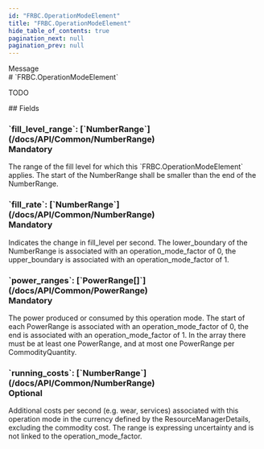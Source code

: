 ```yaml
---
id: "FRBC.OperationModeElement"
title: "FRBC.OperationModeElement"
hide_table_of_contents: true
pagination_next: null
pagination_prev: null
---
```


<div style={{ display: "flex", flexDirection: "row", alignItems: "start", justifyContent: "center" }}>
<div style={{ flexBasis: "35rem", flexGrow: "0", minWidth: "0" }}>
<div style={{ marginLeft: "1rem", marginBottom: "2rem" }}>
<div class="api-title">
<div style={{ width: "fit-content", fontWeight: 500, color: "gray" }}>
Message
</div>
# `FRBC.OperationModeElement`
</div>


TODO

</div>

<div style={{ marginLeft: "1rem" }}>
## Fields
</div>
<div class="field-card">
<h3>`fill_level_range`: <span className="type-link">[`NumberRange`](/docs/API/Common/NumberRange)</span> <div style={{ float: "right", color: "#888888", fontSize: '10pt', fontWeight: "400" }}>Mandatory</div></h3>
The range of the fill level for which this `FRBC.OperationModeElement` applies. The start of the NumberRange shall be smaller than the end of the NumberRange.

</div>
<div class="field-card">
<h3>`fill_rate`: <span className="type-link">[`NumberRange`](/docs/API/Common/NumberRange)</span> <div style={{ float: "right", color: "#888888", fontSize: '10pt', fontWeight: "400" }}>Mandatory</div></h3>
Indicates the change in fill_level per second. The lower_boundary of the NumberRange is associated with an operation_mode_factor of 0, the upper_boundary is associated with an operation_mode_factor of 1. 

</div>
<div class="field-card">
<h3>`power_ranges`: <span className="type-link">[`PowerRange[]`](/docs/API/Common/PowerRange)</span> <div style={{ float: "right", color: "#888888", fontSize: '10pt', fontWeight: "400" }}>Mandatory</div></h3>
The power produced or consumed by this operation mode. The start of each PowerRange is associated with an operation_mode_factor of 0, the end is associated with an operation_mode_factor of 1. In the array there must be at least one PowerRange, and at most one PowerRange per CommodityQuantity.

</div>
<div class="field-card">
<h3>`running_costs`: <span className="type-link">[`NumberRange`](/docs/API/Common/NumberRange)</span> <div style={{ float: "right", color: "#888888", fontSize: '10pt', fontWeight: "400" }}>Optional</div></h3>
Additional costs per second (e.g. wear, services) associated with this operation mode in the currency defined by the ResourceManagerDetails, excluding the commodity cost. The range is expressing uncertainty and is not linked to the operation_mode_factor.

</div>
</div>
</div>